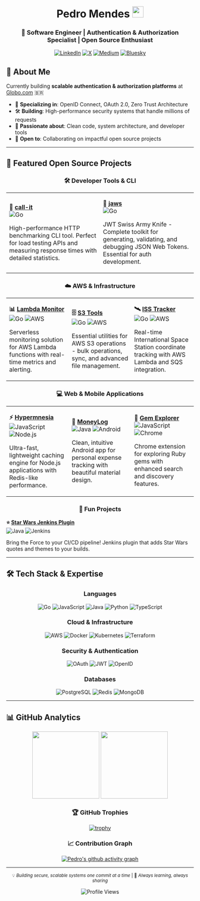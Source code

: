 <div align="center">

# Pedro Mendes <img src="https://media.giphy.com/media/hvRJCLFzcasrR4ia7z/giphy.gif" width="30px">

### 🚀 Software Engineer | Authentication & Authorization Specialist | Open Source Enthusiast

[![LinkedIn](https://img.shields.io/badge/LinkedIn-0077B5?style=for-the-badge&logo=linkedin&logoColor=white)](https://www.linkedin.com/in/pedrolopesme/)
[![X](https://img.shields.io/badge/X-000000?style=for-the-badge&logo=x&logoColor=white)](https://x.com/pedrolopesme)
[![Medium](https://img.shields.io/badge/Medium-12100E?style=for-the-badge&logo=medium&logoColor=white)](https://medium.com/@pedrolopesme)
[![Bluesky](https://img.shields.io/badge/Bluesky-0085FF?style=for-the-badge&logo=bluesky&logoColor=white)](https://bsky.app/profile/pedrolopesme.bsky.social)

</div>

## 🎯 About Me

Currently building **scalable authentication & authorization platforms** at [Globo.com](https://www.globo.com/) 🇧🇷

- 🔐 **Specializing in**: OpenID Connect, OAuth 2.0, Zero Trust Architecture
- 🛠️ **Building**: High-performance security systems that handle millions of requests
- 🌟 **Passionate about**: Clean code, system architecture, and developer tools
- 🤝 **Open to**: Collaborating on impactful open source projects

---

## 🚀 Featured Open Source Projects

<div align="center">

### 🛠️ Developer Tools & CLI

</div>

<table>
<tr>
<td width="50%">

**🎯 [call-it](https://github.com/pedrolopesme/call-it)**  
![Go](https://img.shields.io/badge/Go-00ADD8?style=flat&logo=go&logoColor=white)

High-performance HTTP benchmarking CLI tool. Perfect for load testing APIs and measuring response times with detailed statistics.

</td>
<td width="50%">

**🔐 [jaws](https://github.com/pedrolopesme/jaws)**  
![Go](https://img.shields.io/badge/Go-00ADD8?style=flat&logo=go&logoColor=white)

JWT Swiss Army Knife - Complete toolkit for generating, validating, and debugging JSON Web Tokens. Essential for auth development.

</td>
</tr>
</table>

<div align="center">

### ☁️ AWS & Infrastructure

</div>

<table>
<tr>
<td width="33%">

**📊 [Lambda Monitor](https://github.com/pedrolopesme/lambda-monitor)**  
![Go](https://img.shields.io/badge/Go-00ADD8?style=flat&logo=go&logoColor=white) ![AWS](https://img.shields.io/badge/AWS-FF9900?style=flat&logo=amazonaws&logoColor=white)

Serverless monitoring solution for AWS Lambda functions with real-time metrics and alerting.

</td>
<td width="33%">

**🗄️ [S3 Tools](https://github.com/pedrolopesme/s3tools)**  
![Go](https://img.shields.io/badge/Go-00ADD8?style=flat&logo=go&logoColor=white) ![AWS](https://img.shields.io/badge/AWS-FF9900?style=flat&logo=amazonaws&logoColor=white)

Essential utilities for AWS S3 operations - bulk operations, sync, and advanced file management.

</td>
<td width="33%">

**🛰️ [ISS Tracker](https://github.com/pedrolopesme/iss-tracker)**  
![Go](https://img.shields.io/badge/Go-00ADD8?style=flat&logo=go&logoColor=white) ![AWS](https://img.shields.io/badge/AWS-FF9900?style=flat&logo=amazonaws&logoColor=white)

Real-time International Space Station coordinate tracking with AWS Lambda and SQS integration.

</td>
</tr>
</table>

<div align="center">

### 💻 Web & Mobile Applications

</div>

<table>
<tr>
<td width="33%">

**⚡ [Hypermnesia](https://github.com/pedrolopesme/hypermnesia)**  
![JavaScript](https://img.shields.io/badge/JavaScript-F7DF1E?style=flat&logo=javascript&logoColor=black) ![Node.js](https://img.shields.io/badge/Node.js-43853D?style=flat&logo=node.js&logoColor=white)

Ultra-fast, lightweight caching engine for Node.js applications with Redis-like performance.

</td>
<td width="33%">

**📱 [MoneyLog](https://github.com/pedrolopesme/Android-Moneylog)**  
![Java](https://img.shields.io/badge/Java-ED8B00?style=flat&logo=java&logoColor=white) ![Android](https://img.shields.io/badge/Android-3DDC84?style=flat&logo=android&logoColor=white)

Clean, intuitive Android app for personal expense tracking with beautiful material design.

</td>
<td width="33%">

**💎 [Gem Explorer](https://github.com/pedrolopesme/gemexplorer)**  
![JavaScript](https://img.shields.io/badge/JavaScript-F7DF1E?style=flat&logo=javascript&logoColor=black) ![Chrome](https://img.shields.io/badge/Chrome-4285F4?style=flat&logo=googlechrome&logoColor=white)

Chrome extension for exploring Ruby gems with enhanced search and discovery features.

</td>
</tr>
</table>

<div align="center">

### 🎉 Fun Projects

</div>

**⭐ [Star Wars Jenkins Plugin](https://github.com/pedrolopesme/starwars-plugin)**  
![Java](https://img.shields.io/badge/Java-ED8B00?style=flat&logo=java&logoColor=white) ![Jenkins](https://img.shields.io/badge/Jenkins-D24939?style=flat&logo=jenkins&logoColor=white)

Bring the Force to your CI/CD pipeline! Jenkins plugin that adds Star Wars quotes and themes to your builds.

---

## 🛠️ Tech Stack & Expertise

<div align="center">

### Languages
![Go](https://img.shields.io/badge/Go-00ADD8?style=for-the-badge&logo=go&logoColor=white)
![JavaScript](https://img.shields.io/badge/JavaScript-F7DF1E?style=for-the-badge&logo=javascript&logoColor=black)
![Java](https://img.shields.io/badge/Java-ED8B00?style=for-the-badge&logo=java&logoColor=white)
![Python](https://img.shields.io/badge/Python-3776AB?style=for-the-badge&logo=python&logoColor=white)
![TypeScript](https://img.shields.io/badge/TypeScript-007ACC?style=for-the-badge&logo=typescript&logoColor=white)

### Cloud & Infrastructure
![AWS](https://img.shields.io/badge/AWS-FF9900?style=for-the-badge&logo=amazonaws&logoColor=white)
![Docker](https://img.shields.io/badge/Docker-2496ED?style=for-the-badge&logo=docker&logoColor=white)
![Kubernetes](https://img.shields.io/badge/Kubernetes-326CE5?style=for-the-badge&logo=kubernetes&logoColor=white)
![Terraform](https://img.shields.io/badge/Terraform-623CE4?style=for-the-badge&logo=terraform&logoColor=white)

### Security & Authentication
![OAuth](https://img.shields.io/badge/OAuth-4285F4?style=for-the-badge&logo=oauth&logoColor=white)
![JWT](https://img.shields.io/badge/JWT-000000?style=for-the-badge&logo=jsonwebtokens&logoColor=white)
![OpenID](https://img.shields.io/badge/OpenID-F78C40?style=for-the-badge&logo=openid&logoColor=white)

### Databases
![PostgreSQL](https://img.shields.io/badge/PostgreSQL-316192?style=for-the-badge&logo=postgresql&logoColor=white)
![Redis](https://img.shields.io/badge/Redis-DC382D?style=for-the-badge&logo=redis&logoColor=white)
![MongoDB](https://img.shields.io/badge/MongoDB-4EA94B?style=for-the-badge&logo=mongodb&logoColor=white)

</div>

---

## 📊 GitHub Analytics

<div align="center">

<img height="180em" src="https://github-readme-stats.vercel.app/api?username=pedrolopesme&show_icons=true&theme=tokyonight&include_all_commits=true&count_private=true"/>
<img height="180em" src="https://github-readme-stats.vercel.app/api/top-langs/?username=pedrolopesme&layout=compact&langs_count=8&theme=tokyonight"/>

</div>

<div align="center">

### 🏆 GitHub Trophies
[![trophy](https://github-profile-trophy.vercel.app/?username=pedrolopesme&theme=tokyonight&row=1&column=7)](https://github.com/ryo-ma/github-profile-trophy)

### 📈 Contribution Graph
[![Pedro's github activity graph](https://github-readme-activity-graph.vercel.app/graph?username=pedrolopesme&theme=tokyo-night)](https://github.com/ashutosh00710/github-readme-activity-graph)

---

<sub>💡 *Building secure, scalable systems one commit at a time* | 🌟 *Always learning, always sharing*</sub>

![Profile Views](https://komarev.com/ghpvc/?username=pedrolopesme&color=blueviolet&style=flat-square&label=Profile+Views)

</div>


